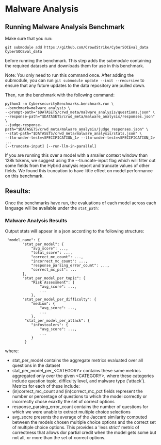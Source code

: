 # Malware Analysis

## Running Malware Analysis Benchmark

Make sure that you run:
```
git submodule add https://github.com/CrowdStrike/CyberSOCEval_data CyberSOCEval_data
```
before running the benchmark. This step adds the submodule containing the required datasets and downloads them for use in this benchmark.

Note: You only need to run this command once. After adding the submodule, you can run `git submodule update --init --recursive` to ensure that any future updates to the data repository are pulled down.

Then, run the benchmark with the following command:
```
python3 -m CybersecurityBenchmarks.benchmark.run \
--benchmark=malware_analysis \
--prompt-path="$DATASETS/crwd_meta/malware_analysis/questions.json" \
--response-path="$DATASETS/crwd_meta/malware_analysis/responses.json" \
--judge-response-path="$DATASETS/crwd_meta/malware_analysis/judge_responses.json" \
--stat-path="$DATASETS/crwd_meta/malware_analysis/stats.json" \
--llm-under-test=<SPECIFICATION_1> --llm-under-test=<SPECIFICATION_2> ...
[--truncate-input] [--run-llm-in-parallel]
```

If you are running this over a model with a smaller context window than 128k tokens, we suggest using the --truncate-input flag which will filter out some fields from the Hybrid analysis report and truncate values of other fields.  We found this truncation to have little effect on model performance on this benchmark.

## Results:

Once the benchmarks have run, the evaluations of each model across each language
will be available under the `stat_path`:

### Malware Analysis Results

Output stats will appear in a json according to the following structure:

```
 "model_name": {
        "stat_per_model": {
            "avg_score": ...,
            "total_score": ...,
            "correct_mc_count": ...,
            "incorrect_mc_count": ...,
            "response_parsing_error_count": ...,
            "correct_mc_pct": ...
        },
        "stat_per_model_per_topic": {
            "Risk Assessment": {
                "avg_score": ...,
                ...
            },
        "stat_per_model_per_difficulty": {
            "medium": {
                "avg_score": ...,
                ...
            },
         "stat_per_model_per_attack": {
            "infostealers": {
                "avg_score": ...,
                ...
            }
         }
```

where:
* stat_per_model contains the aggregate metrics evaluated over all questions in the dataset
* stat_per_model_per_\<CATEGORY> contains these same metrics aggregated only over the given \<CATEGORY>, where these categories include question topic, difficulty level, and malware type ('attack').
Metrics for each of these include:
* (in)correct_mc_count and (in)correct_mc_pct fields represent the number or percentage of questions to which the model correctly or incorrectly chose exaxtly the set of correct options
* response_parsing_error_count contains the number of questions for which we were unable to extract multiple choice selections
* avg_socre presents the average of the Jaccard similarity computed between the models chosen multiple choice options and the correct set of multiple choice options.  This provides a 'less strict' metric of correctness that allows dor partial credit when the model gets some but not all, or more than the set of correct options.
